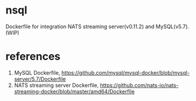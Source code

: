 # nsql

Dockerfile for integration NATS streaming server(v0.11.2) and MySQL(v5.7). (WIP)


# references

1. MySQL Dockerfile, <https://github.com/mysql/mysql-docker/blob/mysql-server/5.7/Dockerfile>
2. NATS streaming server Dockerfile, <https://github.com/nats-io/nats-streaming-docker/blob/master/amd64/Dockerfile>
